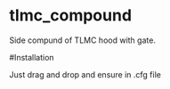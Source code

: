# tlmc_compound

Side compund of TLMC hood with gate.

#Installation

Just drag and drop and ensure in .cfg file
